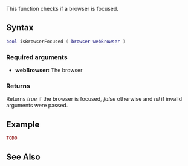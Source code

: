 This function checks if a browser is focused.

Syntax
------

``` lua
bool isBrowserFocused ( browser webBrowser )
```

### Required arguments

-   **webBrowser:** The browser

### Returns

Returns *true* if the browser is focused, *false* otherwise and *nil* if invalid arguments were passed.

Example
-------

``` lua
TODO
```

See Also
--------

